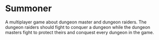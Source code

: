 # Summoner


A multiplayer game about dungeon master and dungeon raiders. The dungeon raiders should fight to conquer a dungeon while the dungeon masters fight to protect theirs and conquest every dungeon in the game.
